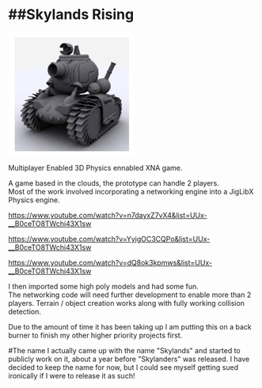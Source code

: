 ##Skylands Rising
====
![The tank](https://raw.githubusercontent.com/craftfortress/skylands/master/game/content/models/modelsU/spark/Capture.JPG)

Multiplayer Enabled 3D Physics ennabled XNA game.

A game based in the clouds, the prototype can handle 2 players.  
Most of the work involved incorporating a networking engine into a JigLibX Physics engine.

https://www.youtube.com/watch?v=n7dayxZ7vX4&list=UUx-__B0ceTO8TWchi43X1sw

https://www.youtube.com/watch?v=YyigOC3CQPo&list=UUx-__B0ceTO8TWchi43X1sw

https://www.youtube.com/watch?v=dQ8ok3kpmws&list=UUx-__B0ceTO8TWchi43X1sw


I then imported some high poly models and had some fun.  
The networking code will need further development to enable more than 2 players. 
Terrain / object creation works along with fully working collision detection. 

Due to the amount of time it has been taking up I am putting this on a back burner to finish my other higher priority projects first.

#The name
I actually came up with the name "Skylands" and started to publicly work on it, about a year before "Skylanders" was released.  I have decided to keep the name for now, but I could see myself getting sued ironically if I were to release it as such!
